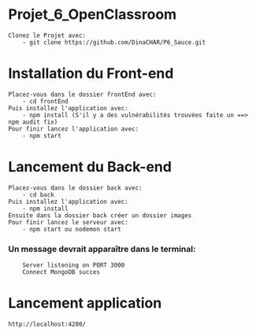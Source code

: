# Projet_6_OpenClassroom
    Clonez le Projet avec:
        - git clone https://github.com/DinaCHAR/P6_Sauce.git

# Installation du Front-end
    Placez-vous dans le dossier frontEnd avec:
        - cd frontEnd
    Puis installez l'application avec:
        - npm install (S'il y a des vulnérabilités trouvées faite un ==> npm audit fix)
    Pour finir lancez l'application avec:
        - npm start

# Lancement du Back-end
    Placez-vous dans le dossier back avec:
        - cd back
    Puis installez l'application avec:
        - npm install
    Ensuite dans la dossier back créer un dossier images
    Pour finir lancez le serveur avec:
        - npm start ou nodemon start
### Un message devrait apparaître dans le terminal:
        Server listening on PORT 3000
        Connect MongoDB succes

# Lancement application 
    http://localhost:4200/



